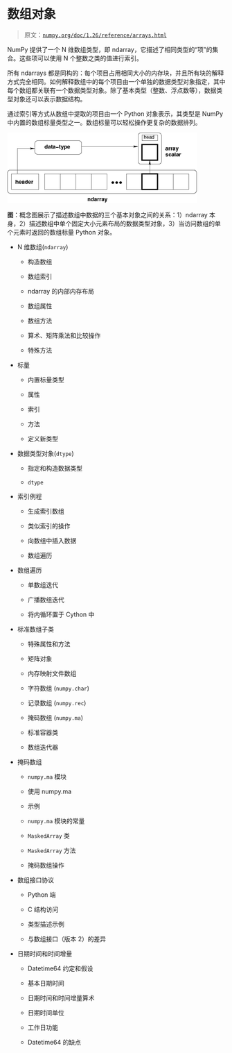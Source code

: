 # 数组对象

> 原文：[`numpy.org/doc/1.26/reference/arrays.html`](https://numpy.org/doc/1.26/reference/arrays.html)

NumPy 提供了一个 N 维数组类型，即 ndarray，它描述了相同类型的“项”的集合。这些项可以使用 N 个整数之类的值进行索引。

所有 ndarrays 都是同构的：每个项目占用相同大小的内存块，并且所有块的解释方式完全相同。如何解释数组中的每个项目由一个单独的数据类型对象指定，其中每个数组都关联有一个数据类型对象。除了基本类型（整数、浮点数等），数据类型对象还可以表示数据结构。

通过索引等方式从数组中提取的项目由一个 Python 对象表示，其类型是 NumPy 中内置的数组标量类型之一。数组标量可以轻松操作更复杂的数据排列。

![../_images/threefundamental.png](img/cdc52681ed00d0f8853080871f96381a.png)

**图**：概念图展示了描述数组中数据的三个基本对象之间的关系：1）ndarray 本身，2）描述数组中单个固定大小元素布局的数据类型对象，3）当访问数组的单个元素时返回的数组标量 Python 对象。

+   N 维数组(`ndarray`)

    +   构造数组

    +   数组索引

    +   ndarray 的内部内存布局

    +   数组属性

    +   数组方法

    +   算术、矩阵乘法和比较操作

    +   特殊方法

+   标量

    +   内置标量类型

    +   属性

    +   索引

    +   方法

    +   定义新类型

+   数据类型对象(`dtype`)

    +   指定和构造数据类型

    +   `dtype`

+   索引例程

    +   生成索引数组

    +   类似索引的操作

    +   向数组中插入数据

    +   数组遍历

+   数组遍历

    +   单数组迭代

    +   广播数组迭代

    +   将内循环置于 Cython 中

+   标准数组子类

    +   特殊属性和方法

    +   矩阵对象

    +   内存映射文件数组

    +   字符数组 (`numpy.char`)

    +   记录数组 (`numpy.rec`)

    +   掩码数组 (`numpy.ma`)

    +   标准容器类

    +   数组迭代器

+   掩码数组

    +   `numpy.ma` 模块

    +   使用 numpy.ma

    +   示例

    +   `numpy.ma` 模块的常量

    +   `MaskedArray` 类

    +   `MaskedArray` 方法

    +   掩码数组操作

+   数组接口协议

    +   Python 端

    +   C 结构访问

    +   类型描述示例

    +   与数组接口（版本 2）的差异

+   日期时间和时间增量

    +   Datetime64 约定和假设

    +   基本日期时间

    +   日期时间和时间增量算术

    +   日期时间单位

    +   工作日功能

    +   Datetime64 的缺点
